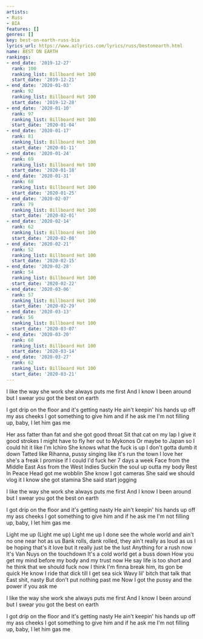 ```yaml
---
artists:
- Russ
- BIA
features: []
genres: []
key: best-on-earth-russ-bia
lyrics_url: https://www.azlyrics.com/lyrics/russ/bestonearth.html
name: BEST ON EARTH
rankings:
- end_date: '2019-12-27'
  rank: 100
  ranking_list: Billboard Hot 100
  start_date: '2019-12-21'
- end_date: '2020-01-03'
  rank: 92
  ranking_list: Billboard Hot 100
  start_date: '2019-12-28'
- end_date: '2020-01-10'
  rank: 97
  ranking_list: Billboard Hot 100
  start_date: '2020-01-04'
- end_date: '2020-01-17'
  rank: 81
  ranking_list: Billboard Hot 100
  start_date: '2020-01-11'
- end_date: '2020-01-24'
  rank: 69
  ranking_list: Billboard Hot 100
  start_date: '2020-01-18'
- end_date: '2020-01-31'
  rank: 68
  ranking_list: Billboard Hot 100
  start_date: '2020-01-25'
- end_date: '2020-02-07'
  rank: 79
  ranking_list: Billboard Hot 100
  start_date: '2020-02-01'
- end_date: '2020-02-14'
  rank: 62
  ranking_list: Billboard Hot 100
  start_date: '2020-02-08'
- end_date: '2020-02-21'
  rank: 52
  ranking_list: Billboard Hot 100
  start_date: '2020-02-15'
- end_date: '2020-02-28'
  rank: 54
  ranking_list: Billboard Hot 100
  start_date: '2020-02-22'
- end_date: '2020-03-06'
  rank: 57
  ranking_list: Billboard Hot 100
  start_date: '2020-02-29'
- end_date: '2020-03-13'
  rank: 56
  ranking_list: Billboard Hot 100
  start_date: '2020-03-07'
- end_date: '2020-03-20'
  rank: 60
  ranking_list: Billboard Hot 100
  start_date: '2020-03-14'
- end_date: '2020-03-27'
  rank: 62
  ranking_list: Billboard Hot 100
  start_date: '2020-03-21'
---
```


I like the way she work she always puts me first
And I know I been around but I swear you got the best on earth

I got drip on the floor and it's getting nasty
He ain't keepin' his hands up off my ass cheeks
I got something to give him and if he ask me
I'm not filling up, baby, I let him gas me

Her ass fatter than fat and she got good throat
Sit that cat on my lap I give it good strokes
I might have to fly her out to Mykonos
Or maybe to Japan so I could hit it like I'm Ichiro
She knows what the fuck is up
I don't gotta dumb it down
Tatted like Rihanna, pussy singing like it's run the town
I love her she's a freak
I promise if I could I'd fuck her 7 days a week
Face from the Middle East
Ass from the West Indies
Suckin the soul up outta my body Rest In Peace
Head got me wobblin
She know I got cameras
She said we should vlog it
I know she got stamina
She said start jogging

I like the way she work she always puts me first
And I know I been around but I swear you got the best on earth

I got drip on the floor and it's getting nasty
He ain't keepin' his hands up off my ass cheeks
I got something to give him and if he ask me
I'm not filling up, baby, I let him gas me

Light me up (Light me up) Light me up
I done see the whole world and ain't no one near hot as us
Bank rolls, dank rolled, they ain't really as loud as us
I be hoping that's it love but it really just be the lust
Anything for a rush now
It's Van Nuys on the touchdown
It's a cold world get a buss down
How you get my mind before my body and my trust now
He say life is too short and he think that we should fuck now
I think I'm finna break him, its gon be quick
He know I ride that dick till I get sea sick
Wavy lil' bitch that talk that East shit, nasty
But don't put nothing past me
Now I got the pussy and the power if you ask me

I like the way she work she always puts me first
And I know I been around but I swear you got the best on earth

I got drip on the floor and it's getting nasty
He ain't keepin' his hands up off my ass cheeks
I got something to give him and if he ask me
I'm not filling up, baby, I let him gas me




